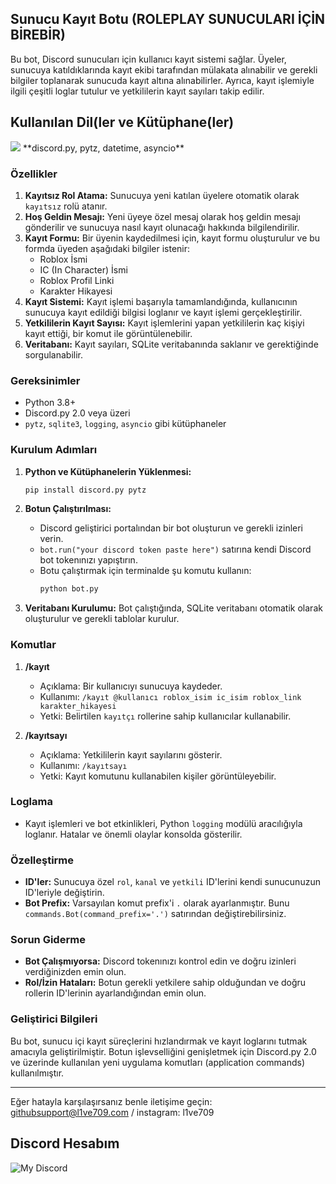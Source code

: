
## Sunucu Kayıt Botu (ROLEPLAY SUNUCULARI İÇİN BİREBİR)

Bu bot, Discord sunucuları için kullanıcı kayıt sistemi sağlar. Üyeler, sunucuya katıldıklarında kayıt ekibi tarafından mülakata alınabilir ve gerekli bilgiler toplanarak sunucuda kayıt altına alınabilirler. Ayrıca, kayıt işlemiyle ilgili çeşitli loglar tutulur ve yetkililerin kayıt sayıları takip edilir.

## Kullanılan Dil(ler ve Kütüphane(ler)

<picture>
  <source srcset="https://skillicons.dev/icons?i=py" media="(prefers-color-scheme: dark)">
  <img src="https://skillicons.dev/icons?i=py,sqlite">
</picture>
**discord.py, pytz, datetime, asyncio**

### Özellikler

1. **Kayıtsız Rol Atama:** Sunucuya yeni katılan üyelere otomatik olarak `kayıtsız` rolü atanır.
2. **Hoş Geldin Mesajı:** Yeni üyeye özel mesaj olarak hoş geldin mesajı gönderilir ve sunucuya nasıl kayıt olunacağı hakkında bilgilendirilir.
3. **Kayıt Formu:** Bir üyenin kaydedilmesi için, kayıt formu oluşturulur ve bu formda üyeden aşağıdaki bilgiler istenir:
   - Roblox İsmi
   - IC (In Character) İsmi
   - Roblox Profil Linki
   - Karakter Hikayesi
4. **Kayıt Sistemi:** Kayıt işlemi başarıyla tamamlandığında, kullanıcının sunucuya kayıt edildiği bilgisi loglanır ve kayıt işlemi gerçekleştirilir.
5. **Yetkililerin Kayıt Sayısı:** Kayıt işlemlerini yapan yetkililerin kaç kişiyi kayıt ettiği, bir komut ile görüntülenebilir.
6. **Veritabanı:** Kayıt sayıları, SQLite veritabanında saklanır ve gerektiğinde sorgulanabilir.

### Gereksinimler

- Python 3.8+
- Discord.py 2.0 veya üzeri
- `pytz`, `sqlite3`, `logging`, `asyncio` gibi kütüphaneler

### Kurulum Adımları

1. **Python ve Kütüphanelerin Yüklenmesi:**
   ```bash
   pip install discord.py pytz
   ```

2. **Botun Çalıştırılması:**
   - Discord geliştirici portalından bir bot oluşturun ve gerekli izinleri verin.
   - `bot.run("your discord token paste here")` satırına kendi Discord bot tokenınızı yapıştırın.
   - Botu çalıştırmak için terminalde şu komutu kullanın:
     ```bash
     python bot.py
     ```

3. **Veritabanı Kurulumu:**
   Bot çalıştığında, SQLite veritabanı otomatik olarak oluşturulur ve gerekli tablolar kurulur.

### Komutlar

1. **/kayıt**
   - Açıklama: Bir kullanıcıyı sunucuya kaydeder.
   - Kullanımı: `/kayıt @kullanıcı roblox_isim ic_isim roblox_link karakter_hikayesi`
   - Yetki: Belirtilen `kayıtçı` rollerine sahip kullanıcılar kullanabilir.

2. **/kayıtsayı**
   - Açıklama: Yetkililerin kayıt sayılarını gösterir.
   - Kullanımı: `/kayıtsayı`
   - Yetki: Kayıt komutunu kullanabilen kişiler görüntüleyebilir.

### Loglama

- Kayıt işlemleri ve bot etkinlikleri, Python `logging` modülü aracılığıyla loglanır. Hatalar ve önemli olaylar konsolda gösterilir.

### Özelleştirme

- **ID'ler:** Sunucuya özel `rol`, `kanal` ve `yetkili` ID'lerini kendi sunucunuzun ID'leriyle değiştirin.
- **Bot Prefix:** Varsayılan komut prefix'i `.` olarak ayarlanmıştır. Bunu `commands.Bot(command_prefix='.')` satırından değiştirebilirsiniz.

### Sorun Giderme

- **Bot Çalışmıyorsa:** Discord tokenınızı kontrol edin ve doğru izinleri verdiğinizden emin olun.
- **Rol/İzin Hataları:** Botun gerekli yetkilere sahip olduğundan ve doğru rollerin ID'lerinin ayarlandığından emin olun.

### Geliştirici Bilgileri

Bu bot, sunucu içi kayıt süreçlerini hızlandırmak ve kayıt loglarını tutmak amacıyla geliştirilmiştir. Botun işlevselliğini genişletmek için Discord.py 2.0 ve üzerinde kullanılan yeni uygulama komutları (application commands) kullanılmıştır.

---

Eğer hatayla karşılaşırsanız benle iletişime geçin: githubsupport@l1ve709.com / instagram: l1ve709


## Discord Hesabım
![My Discord](https://lantern.rest/api/v1/users/794909914760871967?svg=1&theme=dark&borderRadius=2&hideActivity=1&hideStatus=0)
